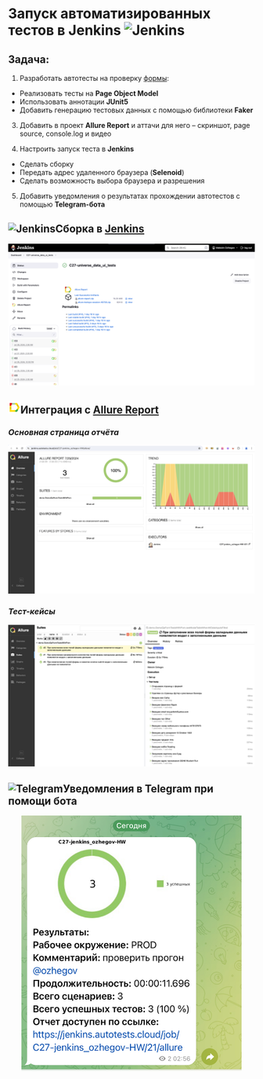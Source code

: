# Запуск автоматизированных тестов в Jenkins <img alt="Jenkins" height="25" src="https://cdn.jsdelivr.net/gh/devicons/devicon@latest/icons/jenkins/jenkins-original.svg" width="25"/></a>

## <a>**Задача:**</a>
1. Разработать автотесты на проверку [формы](https://demoqa.com/automation-practice-form):
- Реализовать тесты на **Page Object Model**
- Использовать аннотации **JUnit5**
- Добавить генерацию тестовых данных с помощью библиотеки **Faker**
3. Добавить в проект **Allure Report** и аттачи для него – скриншот, page source, console.log и видео

4. Настроить запуск теста в **Jenkins**
- Cделать сборку 
- Передать адрес удаленного браузера (**Selenoid**)
- Сделать возможность выбора браузера и разрешения
5. Добавить уведомления о результатах прохождении автотестов с помощью **Telegram-бота**

## <img alt="Jenkins" height="25" src="https://cdn.jsdelivr.net/gh/devicons/devicon@latest/icons/jenkins/jenkins-original.svg" width="25"/></a><a name="Сборка в Jenkins"></a>Сборка в [Jenkins](https://jenkins.autotests.cloud/job/C27-universe_data_ui_tests/)</a>

<p align="center">  
<img title="Jenkins" src="images/screenshots/jenkins.png" width="850">  
</p>

## <img alt="Allure" height="25" src="https://github.com/ozhegov/universe_data_ui_tests/blob/main/images/logo/Allure.svg" width="25"/></a><a name="Интеграция с Allure Report"></a>Интеграция с [Allure Report](https://jenkins.autotests.cloud/job/C27-universe_data_ui_tests/allure/)</a>

### *Основная страница отчёта*

<p align="center">  
<img title="Allure Report" src="images/screenshots/allure.png" width="850">  
</p>  

### *Тест-кейсы*

<p align="center">  
<img title="Allure Test Cases" src="images/screenshots/allure_tc.png" width="850">  
</p>

## <img alt="Telegram" height="25" src="https://upload.wikimedia.org/wikipedia/commons/8/83/Telegram_2019_Logo.svg" width="25"/></a><a name="Уведомления в Telegram при помощи бота"></a>Уведомления в Telegram при помощи бота</a>
<p align="center">  
<img title="Telegram Notifications" src="images/screenshots/telegram.jpg" width="450">  
</p>
